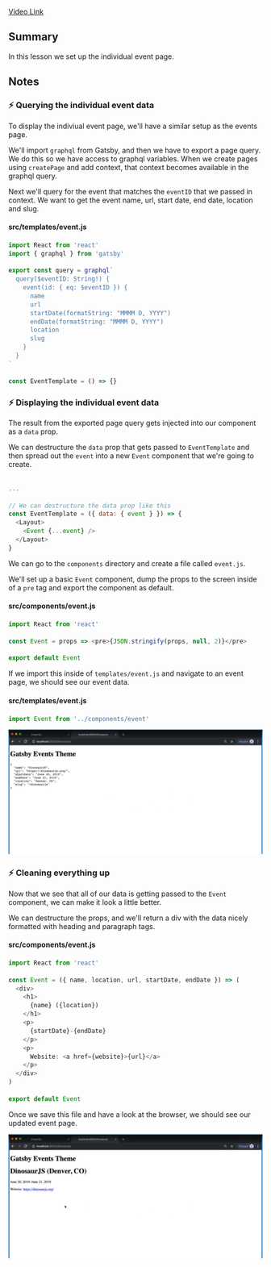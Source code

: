 [Video Link](https://egghead.io/lessons/gatsby-display-sorted-data-with-usestaticquery-in-gatsby)

## Summary

In this lesson we set up the individual event page.

## Notes

### ⚡ Querying the individual event data

To display the indiviual event page, we'll have a similar setup as the events page.

We'll import `graphql` from Gatsby, and then we have to export a page query. We do this so we have access to graphql variables. When we create pages using `createPage` and add context, that context becomes available in the graphql query.

Next we'll query for the event that matches the `eventID` that we passed in context. We want to get the event name, url, start date, end date, location and slug.

#### src/templates/event.js

```js
import React from 'react'
import { graphql } from 'gatsby'

export const query = graphql`
  query($eventID: String!) {
    event(id: { eq: $eventID }) {
      name
      url
      startDate(formatString: "MMMM D, YYYY")
      endDate(formatString: "MMMM D, YYYY")
      location
      slug
    }
  }
`

const EventTemplate = () => {}
```

### ⚡ Displaying the individual event data

The result from the exported page query gets injected into our component as a `data` prop.

We can destructure the `data` prop that gets passed to `EventTemplate` and then spread out the `event` into a new `Event` component that we're going to create.

```js

...

// We can destructure the data prop like this
const EventTemplate = ({ data: { event } }) => {
  <Layout>
    <Event {...event} />
  </Layout>
}
```

We can go to the `components` directory and create a file called `event.js`.

We'll set up a basic `Event` component, dump the props to the screen inside of a `pre` tag and export the component as default.

#### src/components/event.js

```js
import React from 'react'

const Event = props => <pre>{JSON.stringify(props, null, 2)}</pre>

export default Event
```

If we import this inside of `templates/event.js` and navigate to an event page, we should see our event data.

#### src/templates/event.js

```js
import Event from '../components/event'
```

![Individual event data on event page](../images/07-event-data.png)

### ⚡ Cleaning everything up

Now that we see that all of our data is getting passed to the `Event` component, we can make it look a little better.

We can destructure the props, and we'll return a div with the data nicely formatted with heading and paragraph tags.

#### src/components/event.js

```js
import React from 'react'

const Event = ({ name, location, url, startDate, endDate }) => (
  <div>
    <h1>
      {name} ({location})
    </h1>
    <p>
      {startDate}-{endDate}
    </p>
    <p>
      Website: <a href={website}>{url}</a>
    </p>
  </div>
)

export default Event
```

Once we save this file and have a look at the browser, we should see our updated event page.

![Individual event data formatted on event page](../images/07-updated-event-page.png)
